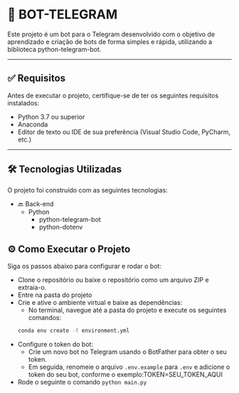 # 🚀 BOT-TELEGRAM

Este projeto é um bot para o Telegram desenvolvido com o objetivo de aprendizado e criação de bots de forma simples e rápida, utilizando a biblioteca python-telegram-bot.

---

## ✅ Requisitos

Antes de executar o projeto, certifique-se de ter os seguintes requisitos instalados:

- Python 3.7 ou superior
- Anaconda
- Editor de texto ou IDE de sua preferência (Visual Studio Code, PyCharm, etc.)

---
## 🛠 Tecnologias Utilizadas

O projeto foi construído com as seguintes tecnologias:

- 🔙 Back-end
    - Python
        - python-telegram-bot
        - python-dotenv

## ⚙️ Como Executar o Projeto

Siga os passos abaixo para configurar e rodar o bot:

 - Clone o repositório ou baixe o repositório como um arquivo ZIP e extraia-o.
 - Entre na pasta do projeto
 - Crie e ative o ambiente virtual e baixe as dependências:
    - No terminal, navegue até a pasta do projeto e execute os seguintes comandos:
    ```bash
    conda env create -f environment.yml
    ```
- Configure o token do bot:
    - Crie um novo bot no Telegram usando o BotFather para obter o seu token.
    - Em seguida, renomeie o arquivo ``.env.example`` para `.env` e adicione o token do seu bot, conforme o exemplo:TOKEN=SEU_TOKEN_AQUI
- Rode o seguinte o comando ```python main.py```